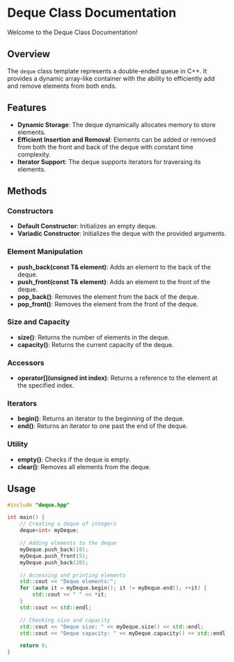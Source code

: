 # Deque Class Documentation

Welcome to the Deque Class Documentation!

## Overview

The `deque` class template represents a double-ended queue in C++. It provides a dynamic array-like container with the ability to efficiently add and remove elements from both ends.

## Features

- **Dynamic Storage**: The deque dynamically allocates memory to store elements.
- **Efficient Insertion and Removal**: Elements can be added or removed from both the front and back of the deque with constant time complexity.
- **Iterator Support**: The deque supports iterators for traversing its elements.

## Methods

### Constructors

- **Default Constructor**: Initializes an empty deque.
- **Variadic Constructor**: Initializes the deque with the provided arguments.

### Element Manipulation

- **push_back(const T& element)**: Adds an element to the back of the deque.
- **push_front(const T& element)**: Adds an element to the front of the deque.
- **pop_back()**: Removes the element from the back of the deque.
- **pop_front()**: Removes the element from the front of the deque.

### Size and Capacity

- **size()**: Returns the number of elements in the deque.
- **capacity()**: Returns the current capacity of the deque.

### Accessors

- **operator[](unsigned int index)**: Returns a reference to the element at the specified index.

### Iterators

- **begin()**: Returns an iterator to the beginning of the deque.
- **end()**: Returns an iterator to one past the end of the deque.

### Utility

- **empty()**: Checks if the deque is empty.
- **clear()**: Removes all elements from the deque.

## Usage

```cpp
#include "deque.hpp"

int main() {
    // Creating a deque of integers
    deque<int> myDeque;

    // Adding elements to the deque
    myDeque.push_back(10);
    myDeque.push_front(5);
    myDeque.push_back(20);

    // Accessing and printing elements
    std::cout << "Deque elements:";
    for (auto it = myDeque.begin(); it != myDeque.end(); ++it) {
        std::cout << " " << *it;
    }
    std::cout << std::endl;

    // Checking size and capacity
    std::cout << "Deque size: " << myDeque.size() << std::endl;
    std::cout << "Deque capacity: " << myDeque.capacity() << std::endl;

    return 0;
}
